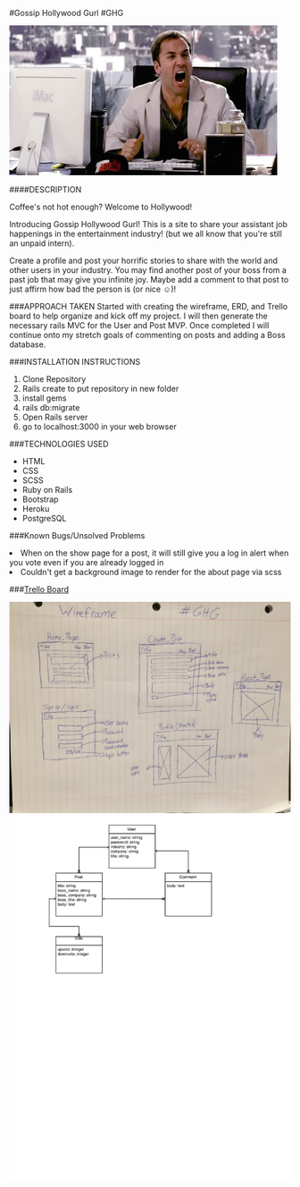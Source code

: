 #Gossip Hollywood Gurl #GHG

![Ari](./app/assets/images/README_images/ari.png)

####DESCRIPTION

Coffee's not hot enough? Welcome to Hollywood!

Introducing Gossip Hollywood Gurl! This is a site to share your assistant job happenings in the entertainment industry! (but we all know that you're still an unpaid intern).

Create a profile and post your horrific stories to share with the world and other users in your industry. You may find another post of your boss from a past job that may give you infinite joy. Maybe add a comment to that post to just affirm how bad the person is (or nice ☺️)!

###APPROACH TAKEN
Started with creating the wireframe, ERD, and Trello board to help organize and kick off my project. I will then generate the necessary rails MVC for the User and Post MVP. Once completed I will continue onto my stretch goals of commenting on posts and adding a Boss database.

###INSTALLATION INSTRUCTIONS
<ol>
<li>Clone Repository</li>
<li>Rails create to put repository in new folder</li>
<li>install gems</li>
<li>rails db:migrate</li>
<li>Open Rails server</li>
<li>go to localhost:3000 in your web browser</li>
</ol>

###TECHNOLOGIES USED
<ul>
<li>HTML</li>
<li>CSS</li>
<li>SCSS</li>
<li>Ruby on Rails</li>
<li>Bootstrap</li>
<li>Heroku</li>
<li>PostgreSQL</li>
</ul>

###Known Bugs/Unsolved Problems
<li>When on the show page for a post, it will still give you a log in alert when you vote even if you are already logged in</li>
<li>Couldn't get a background image to render for the about page via scss</li>



###<a href="https://trello.com/b/X3rNmUG5/project-2-gossip-hollywood-gurl">Trello Board</a>

![WIREFRAME](./app/assets/images/README_images/wireframe.JPG)
![ERD](./app/assets/images/README_images/ERD2.JPG)

